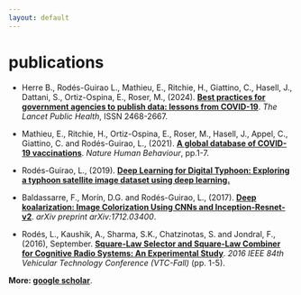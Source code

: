 ```yaml
---
layout: default
---
```


# publications

- Herre B., Rodés-Guirao L., Mathieu, E., Ritchie, H., Giattino, C., Hasell, J., Dattani, S., Ortiz-Ospina, E., Roser, M., (2024). [**Best practices for government agencies to publish data: lessons from COVID-19**](<https://doi.org/10.1016/S2468-2667(24)00073-2>). _The Lancet Public Health_, ISSN 2468-2667.

- Mathieu, E., Ritchie, H., Ortiz-Ospina, E., Roser, M., Hasell, J., Appel, C., Giattino, C. and Rodés-Guirao, L., (2021). [**A global database of COVID-19 vaccinations**](https://www.nature.com/articles/s41562-021-01122-8). _Nature Human Behaviour_, pp.1-7.

<!-- - Ritchie, H., Ortiz-Ospina, E., Beltekian, D., Mathieu, E., Hasell, J., Macdonald, B., Giattino, C., Appel, C., Rodés-Guirao, L. and Roser, M., 2020. [**Coronavirus Pandemic (COVID-19). Our World in Data.**](https://ourworldindata.org/coronavirus) -->

- Rodés-Guirao, L., (2019). [**Deep Learning for Digital Typhoon: Exploring a typhoon satellite image dataset using deep learning.**](https://www.diva-portal.org/smash/record.jsf?pid=diva2%3A1304600&dswid=-3633)

- Baldassarre, F., Morín, D.G. and Rodés-Guirao, L., (2017). [**Deep koalarization: Image Colorization Using CNNs and Inception-Resnet-v2**](https://arxiv.org/abs/1712.03400). _arXiv preprint arXiv:1712.03400_.

- Rodés, L., Kaushik, A., Sharma, S.K., Chatzinotas, S. and Jondral, F., (2016), September. [**Square-Law Selector and Square-Law Combiner for Cognitive Radio Systems: An Experimental Study**](https://ieeexplore.ieee.org/abstract/document/7881236?casa_token=_g_STzv2dT0AAAAA:MPr1J99rkErdy0zWZtd_UJm5KbS2m2zPXZs4zF1GkxLL_071LScWouG4EpZBwx3tHDw-_QLggw). _2016 IEEE 84th Vehicular Technology Conference (VTC-Fall)_ (pp. 1-5).

**More: [google scholar](https://scholar.google.es/citations?user=5KPcE6QAAAAJ&hl=en)**.
